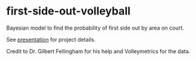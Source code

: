 # first-side-out-volleyball
Bayesian model to find the probability of first side out by area on court.

See [presentation](https://github.com/jamesyh/first-side-out-volleyball/blob/master/presentation.pdf) for project details.

Credit to Dr. Gilbert Fellingham for his help and Volleymetrics for the data.

